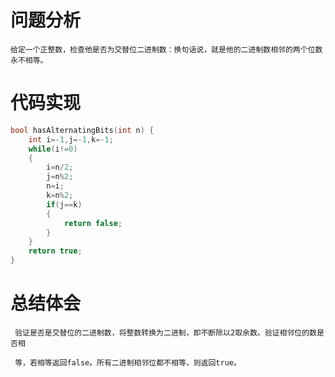 # 问题分析 #

    给定一个正整数，检查他是否为交替位二进制数：换句话说，就是他的二进制数相邻的两个位数永不相等。 

# 代码实现 #
```C
bool hasAlternatingBits(int n) {
    int i=-1,j=-1,k=-1;
    while(i!=0)
    {
        i=n/2;
        j=n%2;
        n=i;
        k=n%2;
        if(j==k)
        {
            return false;
        }
    }
    return true;
}
```
# 总结体会 #
     验证是否是交替位的二进制数，将整数转换为二进制，即不断除以2取余数。验证相邻位的数是否相

     等，若相等返回false。所有二进制相邻位都不相等，则返回true。
